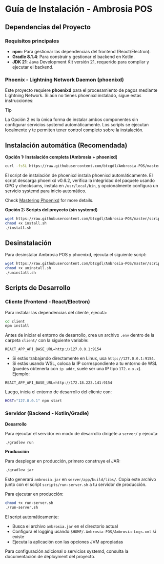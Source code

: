 # Guía de Instalación - Ambrosia POS

## Dependencias del Proyecto

### Requisitos principales

- **npm**: Para gestionar las dependencias del frontend (React/Electron).
- **Gradle 8.1.4**: Para construir y gestionar el backend en Kotlin.
- **JDK 21**: Java Development Kit versión 21, requerido para compilar y ejecutar el backend.

### Phoenix - Lightning Network Daemon (phoenixd)

Este proyecto requiere **phoenixd** para el procesamiento de pagos mediante Lightning Network. Si aún no tienes phoenixd instalado, sigue estas instrucciones:

> [!TIP]
> La Opción 2 es la única forma de instalar ambos componentes sin configurar servicios systemd automáticamente. Los scripts se ejecutan localmente y te permiten tener control completo sobre la instalación.

## Instalación automática (Recomendada)

**Opción 1: Instalación completa (Ambrosia + phoenixd)**
```bash
curl -fsSL https://raw.githubusercontent.com/btcgdl/Ambrosia-POS/master/scripts/install.sh | bash
```

El script de instalación de phoenixd instala phoenixd automáticamente. El script descarga phoenixd v0.6.2, verifica la integridad del paquete usando GPG y checksums, instala en `/usr/local/bin`, y opcionalmente configura un servicio systemd para inicio automático.

Check [Mastering Phoenixd](https://btcgdl.github.io/Mastering-phoenixd/) for more details.

**Opción 2: Scripts del proyecto (sin systemd)**
```bash
wget https://raw.githubusercontent.com/btcgdl/Ambrosia-POS/master/scripts/install.sh
chmod +x install.sh
./install.sh
```

## Desinstalación 

Para desinstalar Ambrosia POS y phoenixd, ejecuta el siguiente script:

```bash
wget https://raw.githubusercontent.com/btcgdl/Ambrosia-POS/master/scripts/uninstall.sh
chmod +x uninstall.sh
./uninstall.sh
```

## Scripts de Desarrollo

### Cliente (Frontend - React/Electron)

Para instalar las dependencias del cliente, ejecuta:

```sh
cd client
npm install
```

Antes de iniciar el entorno de desarrollo, crea un archivo `.env` dentro de la carpeta `client/` con la siguiente variable:

```
REACT_APP_API_BASE_URL=http://127.0.0.1:9154
```

- Si estás trabajando directamente en Linux, usa `http://127.0.0.1:9154`.
- Si estás usando WSL, coloca la IP correspondiente a tu entorno de WSL (puedes obtenerla con `ip addr`, suele ser una IP tipo `172.x.x.x`). Ejemplo:

```
REACT_APP_API_BASE_URL=http://172.18.223.141:9154
```

Luego, inicia el entorno de desarrollo del cliente con:

```sh
HOST="127.0.0.1" npm start
```

### Servidor (Backend - Kotlin/Gradle)

**Desarrollo**

Para ejecutar el servidor en modo de desarrollo dirígete a `server/` y ejecuta:

```sh
./gradlew run
```

**Producción**

Para desplegar en producción, primero construye el JAR:

```sh
./gradlew jar
```

Esto generará `ambrosia.jar` en `server/app/build/libs/`. Copia este archivo junto con el script `scripts/run-server.sh` a tu servidor de producción.

Para ejecutar en producción:

```sh
chmod +x run-server.sh
./run-server.sh
```

El script automáticamente:
- Busca el archivo `ambrosia.jar` en el directorio actual
- Configura el logging usando `$HOME/.Ambrosia-POS/Ambrosia-Logs.xml` si existe
- Ejecuta la aplicación con las opciones JVM apropiadas

Para configuración adicional o servicios systemd, consulta la documentación de deployment del proyecto.
